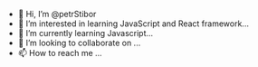- 👋 Hi, I’m @petrStibor
- 👀 I’m interested in learning JavaScript and React framework...
- 🌱 I’m currently learning Javascript...
- 💞️ I’m looking to collaborate on ...
- 📫 How to reach me ...

<!---
petrStibor/petrStibor is a ✨ special ✨ repository because its `README.md` (this file) appears on your GitHub profile.
You can click the Preview link to take a look at your changes.
--->
